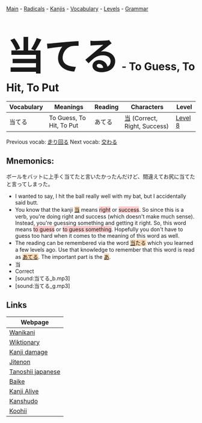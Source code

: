 <style> bigfont {font-size: 100px}</style>
[Main](../README.md) -
[Radicals](../radicals.md) -
[Kanjis](../kanjis.md) -
[Vocabulary](../vocabulary.md) -
[Levels](../levels.md) -
[Grammar](../grammar.md)
# <bigfont> 当てる</bigfont> - To Guess, To Hit, To Put 

| Vocabulary | Meanings | Reading | Characters | Level |
| --- | --- | --- | --- | --- |
| 当てる | To Guess, To Hit, To Put | あてる |  [当](../kanjis/当.md) (Correct, Right, Success) | [Level 8](../levels/wk_level8.md) |

Previous vocab: [走り回る](走り回る.md) Next vocab: [交わる](交わる.md) 

## Mnemonics:
ボールをバットに上手く当てたと言いたかったんだけど、間違えてお尻に当てたと言ってしまった。
* I wanted to say, I hit the ball really well with my bat, but I accidentally said butt.
* You know that the kanji <span style="background-color:#fed8b1"> [当](https://jisho.org/search/当)</span> means <span style="background-color:#ffcccb"> right</span> or <span style="background-color:#ffcccb"> success</span>. So since this is a verb, you're doing right and success (which doesn't make much sense). Instead, you're guessing something and getting it right. So, this word means <span style="background-color:#ffcccb"> to guess</span> or <span style="background-color:#ffcccb"> to guess something</span>. Hopefully you don't have to guess too hard when it comes to the meaning of this word as well.
* The reading can be remembered via the word <span style="background-color:#fed8b1"> [当](https://jisho.org/search/当)たる</span> which you learned a few levels ago. Use that knowledge to remember that this word is read as <span style="background-color:#fed8b1"> [あてる]([あ](https://jisho.org/search/あ)てる)</span>. The important part is the <span style="background-color:#fed8b1"> [あ](https://jisho.org/search/あ)</span>.
* 当
* Correct
* [sound:当てる_b.mp3]
* [sound:当てる_g.mp3]


## Links 

| Webpage |
| --- |
| [Wanikani          ](https://www.wanikani.com/kanji/当てる) |
| [Wiktionary        ](https://en.wiktionary.org/wiki/当てる) |
| [Kanji damage      ](http://www.kanjidamage.com/kanji/search?utf8=✓&q=当てる) |
| [Jitenon           ](https://jitenon.com/kanji/当てる) |
| [Tanoshii japanese ](https://www.tanoshiijapanese.com/dictionary/kanji.cfm?k=当てる) |
| [Baike             ](https://baike.baidu.com/item/当てる) |
| [Kanji Alive       ](https://app.kanjialive.com/当てる) |
| [Kanshudo          ](https://www.kanshudo.com/searchmn?q=当てる) |
| [Koohii            ](https://kanji.koohii.com/study/kanji/当てる) |
